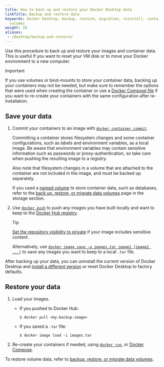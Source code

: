 ```yaml
---
title: How to back up and restore your Docker Desktop data
linkTitle: Backup and restore data
keywords: Docker Desktop, backup, restore, migration, reinstall, containers, images,
  volumes
weight: 20
aliases:
 - /desktop/backup-and-restore/
---
```


Use this procedure to back up and restore your images and container data. This is useful if you want to reset your VM disk or to move your Docker environment to a new computer.

> [!IMPORTANT]
>
> If you use volumes or bind-mounts to store your container data, backing up your containers may not be needed, but make sure to remember the options that were used when creating the container or use a [Docker Compose file](/reference/compose-file/_index.md) if you want to re-create your containers with the same configuration after re-installation.

## Save your data

1. Commit your containers to an image with [`docker container commit`](/reference/cli/docker/container/commit.md).

   Committing a container stores filesystem changes and some container configurations, such as labels and environment variables, as a local image. Be aware that environment variables may contain sensitive
   information such as passwords or proxy-authentication, so take care when pushing the resulting image to a registry.

   Also note that filesystem changes in a volume that are attached to the
   container are not included in the image, and must be backed up separately.

   If you used a [named volume](/manuals/engine/storage/_index.md#more-details-about-mount-types) to store container data, such as databases, refer to the [back up, restore, or migrate data volumes](/manuals/engine/storage/volumes.md#back-up-restore-or-migrate-data-volumes) page in the storage section.

2. Use [`docker push`](/reference/cli/docker/image/push.md) to push any
   images you have built locally and want to keep to the [Docker Hub registry](/manuals/docker-hub/_index.md).
   
   > [!TIP]
   >
   > [Set the repository visibility to private](/manuals/docker-hub/repos/_index.md) if your image includes sensitive content.

   Alternatively, use [`docker image save -o images.tar image1 [image2 ...]`](/reference/cli/docker/image/save.md)
   to save any images you want to keep to a local `.tar` file. 

After backing up your data, you can uninstall the current version of Docker Desktop
and [install a different version](/manuals/desktop/release-notes.md) or reset Docker Desktop to factory defaults.

## Restore your data

1. Load your images.

   - If you pushed to Docker Hub:
   
      ```console
      $ docker pull <my-backup-image>
      ```
   
   - If you saved a `.tar` file:
   
      ```console
      $ docker image load -i images.tar
      ```

2. Re-create your containers if needed, using [`docker run`](/reference/cli/docker/container/run.md),
   or [Docker Compose](/manuals/compose/_index.md).

To restore volume data, refer to [backup, restore, or migrate data volumes](/manuals/engine/storage/volumes.md#back-up-restore-or-migrate-data-volumes). 
